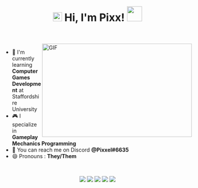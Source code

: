 <h1 align="center">
  <img src="GIF/Earth.gif" width="24px">
  Hi, I'm Pixx!
  <img src="GIF/Hi.gif" width="40px" />
</h1>

<br/>
<br/>

<img align="right" height="250" width="400" alt="GIF" src="https://github-readme-stats.vercel.app/api?username=itspixxel&show_icons=true&theme=radical"/>

- 🌱 I'm currently learning **Computer Games Development** at Staffordshire University
- 🎮 I specialize in **Gameplay Mechanics Programming**
- 💬 You can reach me on Discord **@Pixxel#6635**
- 😄 Pronouns : **They/Them**

<br/>


<p align="center">
  <img src="https://img.shields.io/badge/c++-%2300599C.svg?style=for-the-badge&logo=c%2B%2B&logoColor=white">
  <img src="https://img.shields.io/badge/c%23-%23239120.svg?style=for-the-badge&logo=c-sharp&logoColor=white"> 
  <img src="https://img.shields.io/badge/unity-%23000000.svg?style=for-the-badge&logo=unity&logoColor=white)"> 
  <img src="https://img.shields.io/badge/unrealengine-%23313131.svg?style=for-the-badge&logo=unrealengine&logoColor=white">
  <img src="https://img.shields.io/badge/git-%23F05033.svg?style=for-the-badge&logo=git&logoColor=white">
</p>
